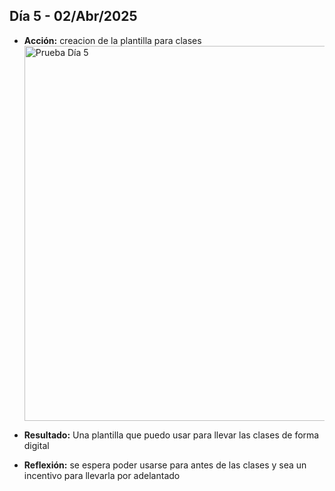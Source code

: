## Día 5 - 02/Abr/2025  
  - **Acción:** creacion de la plantilla para clases
    <img src="assets/images/PruebaDia5.png" alt="Prueba Día 5" width="600" />
    
  - **Resultado:** Una plantilla que puedo usar para llevar las clases de forma digital
  - **Reflexión:** se espera poder usarse para antes de las clases y sea un incentivo para llevarla por adelantado